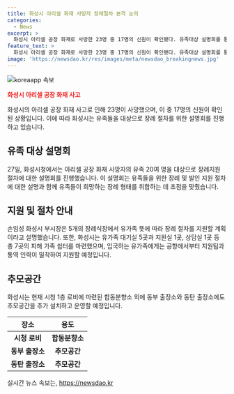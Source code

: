 ```yaml
---
title: 화성시 아리셀 화재 사망자 장례절차 본격 논의
categories:
  - News
excerpt: >
  화성시 아리셀 공장 화재로 사망한 23명 중 17명의 신원이 확인됐다. 유족대상 설명회를 통해 장례지원 절차를 진행하고 있으며, 5곳의 장례식장에서 유가족 뜻에 따라 장례 절차를 지원할 계획이다. 또한, 7곳의 피해 가족 쉼터를 마련하고, 해외에서 입국하는 유가족에게도 지원을 제공할 예정이다. 또한, 합동분향소 외에 추가적인 추모공간을 설치하여 운영할 계획이다.
feature_text: >
  화성시 아리셀 공장 화재로 사망한 23명 중 17명의 신원이 확인됐다. 유족대상 설명회를 통해 장례지원 절차를 진행하고 있으며, 5곳의 장례식장에서 유가족 뜻에 따라 장례 절차를 지원할 계획이다. 또한, 7곳의 피해 가족 쉼터를 마련하고, 해외에서 입국하는 유가족에게도 지원을 제공할 예정이다. 또한, 합동분향소 외에 추가적인 추모공간을 설치하여 운영할 계획이다.
image: 'https://newsdao.kr/res/images/meta/newsdao_breakingnews.jpg'
---
```


<p><img src="https://newsdao.kr/res/images/meta/newsdao_breakingnews.jpg" alt="koreaapp 속보" /></p>

<p><b><span style="color: #ee2323;">화성시 아리셀 공장 화재 사고</span></b></p>

<p data-ke-size="size16">화성시의 아리셀 공장 화재 사고로 인해 23명이 사망했으며, 이 중 17명의 신원이 확인된 상황입니다. 이에 따라 화성시는 유족들을 대상으로 장례 절차를 위한 설명회를 진행하고 있습니다.</p>

<h2 data-ke-size="size26">유족 대상 설명회</h2>

<p data-ke-size="size16">27일, 화성시청에서는 아리셀 공장 화재 사망자의 유족 20여 명을 대상으로 장례지원 절차에 대한 설명회를 진행했습니다. 이 설명회는 유족들을 위한 장례 및 발인 지원 절차에 대한 설명과 함께 유족들이 희망하는 장례 형태를 취합하는 데 초점을 맞췄습니다.</p>

<h2 data-ke-size="size26">지원 및 절차 안내</h2>

<p data-ke-size="size16">손임성 화성시 부시장은 5개의 장례식장에서 유가족 뜻에 따라 장례 절차를 지원할 계획이라고 설명했습니다. 또한, 화성시는 유가족 대기실 5곳과 지원실 1곳, 상담실 1곳 등 총 7곳의 피해 가족 쉼터를 마련했으며, 입국하는 유가족에게는 공항에서부터 지원팀과 통역 인력이 밀착하여 지원할 예정입니다.</p>

<h2 data-ke-size="size26">추모공간</h2>

<p data-ke-size="size16">화성시는 현재 시청 1층 로비에 마련된 합동분향소 외에 동부 출장소와 동탄 출장소에도 추모공간을 추가 설치하고 운영할 예정입니다.</p>

<table>
<thead>
<tr>
<th style="text-align: center; height: 17px;"><b>장소</b></th>
<th style="text-align: center; height: 17px;"><b>용도</b></th>
</tr>
</thead>
<tbody>
<tr>
<td style="text-align: center; height: 17px;"><b>시청 로비</b></td>
<td style="text-align: center; height: 17px;"><b>합동분향소</b></td>
</tr>
<tr>
<td style="text-align: center; height: 17px;"><b>동부 출장소</b></td>
<td style="text-align: center; height: 17px;"><b>추모공간</b></td>
</tr>
<tr>
<td style="text-align: center; height: 17px;"><b>동탄 출장소</b></td>
<td style="text-align: center; height: 17px;"><b>추모공간</b></td>
</tr>
</tbody>
</table>
실시간 뉴스 속보는, <a href="https://newsdao.kr" rel="dofollow">https://newsdao.kr</a>


